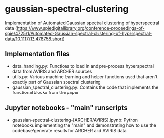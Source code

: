 # gaussian-spectral-clustering
Implementation of Automated Gaussian spectral clustering of hyperspectral data (https://www.spiedigitallibrary.org/conference-proceedings-of-spie/4725/1/Automated-Gaussian-spectral-clustering-of-hyperspectral-data/10.1117/12.478758.short)

## Implementation files
- data_handling.py: Functions to load in and pre-process hyperspectral data from AVIRIS and ARCHER sources
- utils.py: Various machine learning and helper functions used that aren't exactly part of Gaussian spectral clustering
- gaussian_spectral_clustering.py: Contains the code that implements the functional blocks from the paper

## Jupyter notebooks - "main" runscripts
- gaussian-spectral-clustering-[ARCHER/AVIRIS].ipynb: Python notebooks implementing the "main" and demonstrating how to use the codebase/generate results for ARCHER and AVIRIS data

